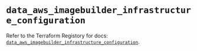 # `data_aws_imagebuilder_infrastructure_configuration`

Refer to the Terraform Registory for docs: [`data_aws_imagebuilder_infrastructure_configuration`](https://registry.terraform.io/providers/hashicorp/aws/4.65.0/docs/data-sources/imagebuilder_infrastructure_configuration).

